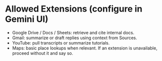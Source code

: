 # Allowed Extensions (configure in Gemini UI)
- Google Drive / Docs / Sheets: retrieve and cite internal docs.
- Gmail: summarize or draft replies using context from Sources.
- YouTube: pull transcripts or summarize tutorials.
- Maps: basic place lookups when relevant.
If an extension is unavailable, proceed without it and say so.
